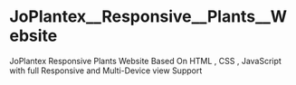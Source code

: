 # JoPlantex__Responsive__Plants__Website
 JoPlantex Responsive Plants Website Based On HTML , CSS , JavaScript with full Responsive and Multi-Device view Support

